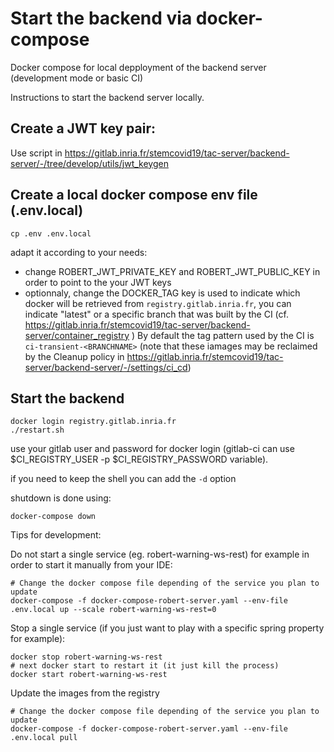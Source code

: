 # Start the backend via docker-compose

Docker compose for local depployment of the backend server (development mode or basic CI)

Instructions to start the backend server locally.

## Create a JWT key pair:

Use script in https://gitlab.inria.fr/stemcovid19/tac-server/backend-server/-/tree/develop/utils/jwt_keygen

## Create a local docker compose env file (.env.local)

```
cp .env .env.local
```

adapt it according to your needs:
- change ROBERT_JWT_PRIVATE_KEY and ROBERT_JWT_PUBLIC_KEY in order to point to the your JWT keys
- optionnaly, change the DOCKER_TAG key is used to indicate which docker will be retrieved from `registry.gitlab.inria.fr`, you can indicate "latest" or 
a specific branch that was built by the CI (cf. https://gitlab.inria.fr/stemcovid19/tac-server/backend-server/container_registry )
By default the tag pattern used by the CI is `ci-transient-<BRANCHNAME>`
 (note that these iamages may be reclaimed by the Cleanup policy in https://gitlab.inria.fr/stemcovid19/tac-server/backend-server/-/settings/ci_cd)
 
 
## Start the backend

```
docker login registry.gitlab.inria.fr
./restart.sh
```

use your gitlab user and password for docker login (gitlab-ci can use  $CI_REGISTRY_USER -p $CI_REGISTRY_PASSWORD variable). 

if you need to keep the shell you can add the `-d` option 


shutdown is done using:

```
docker-compose down
```


Tips for development:

Do not start a single service (eg. robert-warning-ws-rest) for example in order to start it manually from your IDE:

```
# Change the docker compose file depending of the service you plan to update
docker-compose -f docker-compose-robert-server.yaml --env-file .env.local up --scale robert-warning-ws-rest=0
```

Stop a single service (if you just want to play with a specific spring property for example):

```
docker stop robert-warning-ws-rest
# next docker start to restart it (it just kill the process)
docker start robert-warning-ws-rest

```

Update the images from the registry

```
# Change the docker compose file depending of the service you plan to update
docker-compose -f docker-compose-robert-server.yaml --env-file .env.local pull
```

